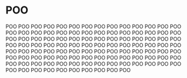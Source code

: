 # POO
POO
POO
POO
POO
POO
POO
POO
POO
POO
POO
POO
POO
POO
POO
POO
POO
POO
POO
POO
POO
POO
POO
POO
POO
POO
POO
POO
POO
POO
POO
POO
POO
POO
POO
POO
POO
POO
POO
POO
POO
POO
POO
POO
POO
POO
POO
POO
POO
POO
POO
POO
POO
POO
POO
POO
POO
POO
POO
POO
POO
POO
POO
POO
POO
POO
POO
POO
POO
POO
POO
POO
POO
POO
POO
POO
POO
POO
POO
POO
POO
POO
POO
POO
POO
POO
POO
POO
POO
POO
POO
POO
POO
POO
POO
POO
POO
POO
POO
POO
POO
POO
POO
POO
POO
POO
POO
POO
POO
